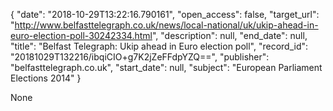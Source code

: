 {
  "date": "2018-10-29T13:22:16.790161", 
  "open_access": false, 
  "target_url": "http://www.belfasttelegraph.co.uk/news/local-national/uk/ukip-ahead-in-euro-election-poll-30242334.html", 
  "description": null, 
  "end_date": null, 
  "title": "Belfast Telegraph: Ukip ahead in Euro election poll", 
  "record_id": "20181029T132216/ibqiCIO+g7K2jZeFFdpYZQ==", 
  "publisher": "belfasttelegraph.co.uk", 
  "start_date": null, 
  "subject": "European Parliament Elections 2014"
}

None